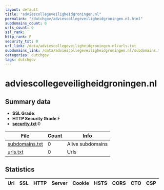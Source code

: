```yaml
---
layout: default
title: "adviescollegeveiligheidgroningen.nl"
permalink: "/dutchgov/adviescollegeveiligheidgroningen.nl.html"
subdomains_count: 0
urls_count: 0
ssl_rank: 
http_rank: F
security_txt: 0
url_link: /data/adviescollegeveiligheidgroningen.nl/urls.txt
subdomains_link: /data/adviescollegeveiligheidgroningen.nl/subdomains.txt
categories: dutchgov
tags: dutchgov
---
```



# adviescollegeveiligheidgroningen.nl
## Summary data


 - **SSL Grade**:
 - **HTTP Security Grade**:F
 - **[security.txt](https://www.digitaleoverheid.nl/nieuws/standaard-security-txt-nu-verplicht-voor-overheid/)**:0


| File       | Count | Info |
|------------|-------|------|
|[subdomains.txt](/DutchGovScope/data/adviescollegeveiligheidgroningen.nl/subdomains.txt)|0|Alive subdomains|
|[urls.txt](/DutchGovScope/data/adviescollegeveiligheidgroningen.nl/urls.txt)|0|Urls|


## Statistics


| Url | SSL | HTTP | Server | Cookie | HSTS | CORS | CTO | CSP | XFO | XXP | RP |FP| Tech |Title |
|--------|-------|-------|------|------|------|------|------|------|------|------|------|------|------|------|


